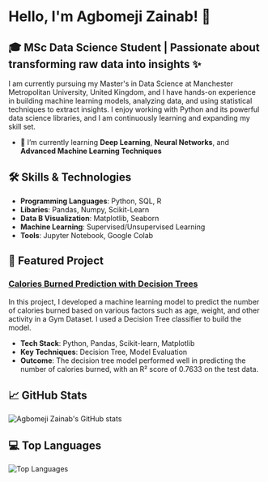 # Hello, I'm Agbomeji Zainab! 👋

## 🎓 MSc Data Science Student | Passionate about transforming raw data into insights ✨

I am currently pursuing my Master's in Data Science at Manchester Metropolitan University, United Kingdom, and I have hands-on experience in building machine learning models, analyzing data, and using statistical techniques to extract insights. I enjoy working with Python and its powerful data science libraries, and I am continuously learning and expanding my skill set.

- 🌱 I’m currently learning **Deep Learning**, **Neural Networks**, and **Advanced Machine Learning Techniques**

## 🛠️ Skills & Technologies
- **Programming Languages**: Python, SQL, R
- **Libaries**: Pandas, Numpy, Scikit-Learn
- **Data B Visualization**: Matplotlib, Seaborn
- **Machine Learning**: Supervised/Unsupervised Learning
- **Tools**: Jupyter Notebook, Google Colab


## 🌟 Featured Project

### [Calories Burned Prediction with Decision Trees](https://github.com/Agbomeji-Zainab/GMET-Project)
In this project, I developed a machine learning model to predict the number of calories burned based on various factors such as age, weight, and other activity in a Gym Dataset. I used a Decision Tree classifier to build the model.
- **Tech Stack**: Python, Pandas, Scikit-learn, Matplotlib
- **Key Techniques**: Decision Tree, Model Evaluation
- **Outcome**: The decision tree model performed well in predicting the number of calories burned, with an R² score of 0.7633 on the test data.

## 📈 GitHub Stats

![Agbomeji Zainab's GitHub stats](https://github-readme-stats.vercel.app/api?username=Agbomeji-Zainab&show_icons=true&theme=radical)

## 💻 Top Languages
![Top Languages](https://github-readme-stats.vercel.app/api/top-langs/?username=Agbomeji-Zainabe&layout=compact&theme=radical)


